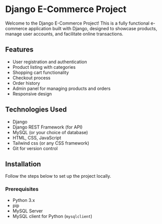  # Django E-Commerce Project 

Welcome to the Django E-Commerce Project! This is a fully functional e-commerce application built with Django, designed to showcase products, manage user accounts, and facilitate online transactions.

## Features

- User registration and authentication
- Product listing with categories
- Shopping cart functionality
- Checkout process
- Order history
- Admin panel for managing products and orders
- Responsive design

## Technologies Used

- Django
- Django REST Framework (for API)
- MySQL (or your choice of database)
- HTML, CSS, JavaScript
- Tailwind css (or any CSS framework)
- Git for version control

## Installation

Follow the steps below to set up the project locally.

### Prerequisites

- Python 3.x
- pip
- MySQL Server
- MySQL client for Python (`mysqlclient`)
